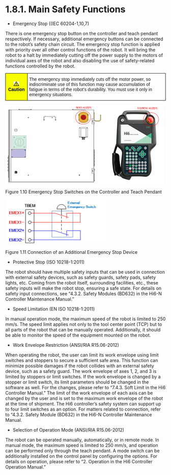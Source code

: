 ﻿# 1.8.1. Main Safety Functions

* Emergency Stop ((IEC 60204-1,10,7)

There is one emergency stop button on the controller and teach pendant respectively. If necessary, additional emergency buttons can be connected to the robot’s safety chain circuit. The emergency stop function is applied with priority over all other control functions of the robot. It will bring the robot to a halt by immediately cutting off the power supply to the motors of individual axes of the robot and also disabling the use of safety-related functions controlled by the robot. 


<style type="text/css">
.tg  {border-collapse:collapse;border-spacing:0;}
.tg td{border-color:black;border-style:solid;border-width:1px;font-family:Arial, sans-serif;font-size:14px;
  overflow:hidden;padding:10px 5px;word-break:normal;}
.tg th{border-color:black;border-style:solid;border-width:1px;font-family:Arial, sans-serif;font-size:14px;
  font-weight:normal;overflow:hidden;padding:10px 5px;word-break:normal;}
.tg .tg-cly1{text-align:left;vertical-align:middle}
.tg .tg-b001{background-color:#f8ff00;color:#000000;font-weight:bold;text-align:center;vertical-align:middle}
</style>
<table class="tg">
<thead>
  <tr>
    <td class="tg-b001"><img src="../../_assets/작은주의표시.png"> Caution</td>
    <td class="tg-cly1">The emergency stop immediately cuts off the motor power, so indiscriminate use of this function may cause accumulation of fatigue in terms of the robot’s durability. You must use it only in emergency situations.</td>
  </tr>
</thead>
</table>


![](../../_assets/그림_1.10_제어기_티치펜던트_비상정지_스위치.png)

Figure 1.10 Emergency Stop Switches on the Controller and Teach Pendant

![](../../_assets/그림_1.11_추가_비상정지_장치_연결.png  )

Figure 1.11 Connection of an Additional Emergency Stop Device

*	Protective Stop (ISO 10218-1:2011)

The robot should have multiple safety inputs that can be used in connection with external safety devices, such as safety guards, safety pads, safety lights, etc. Coming from the robot itself, surrounding facilities, etc., these safety inputs will make the robot stop, ensuring a safe state. For details on safety input connections, see “4.3.2. Safety Modules (BD632) in the Hi6-N Controller Maintenance Manual.”

*	Speed Limitation (EN ISO 10218-1:2011)

In manual operation mode, the maximum speed of the robot is limited to 250 mm/s. The speed limit applies not only to the tool center point (TCP) but to all parts of the robot that can be manually operated. Additionally, it should be able to monitor the speed of the equipment mounted on the robot.

*	Work Envelope Restriction (ANSI/RIA R15.06-2012)

When operating the robot, the user can limit its work envelope using limit switches and stoppers to secure a sufficient safe area. This function can minimize possible damages if the robot collides with an external safety device, such as a safety guard. The work envelope of axes 1, 2, and 3 is limited by stoppers or limit switches. If the work envelope is changed by a stopper or limit switch, its limit parameters should be changed in the software as well. For the changes, please refer to “7.4.3. Soft Limit in the Hi6 Controller Manual.” The limit of the work envelope of each axis can be changed by the user and is set to the maximum work envelope of the robot at the time of shipment. The Hi6 controller’s safety system can support up to four limit switches as an option. For matters related to connection, refer to “4.3.2. Safety Module (BD632) in the Hi6-N Controller Maintenance Manual.

*	Selection of Operation Mode (ANSI/RIA R15.06-2012)

The robot can be operated manually, automatically, or in remote mode. In manual mode, the maximum speed is limited to 250 mm/s, and operation can be performed only through the teach pendant. A mode switch can be additionally installed on the control panel by configuring the options. For details on operation, please refer to “2. Operation in the Hi6 Controller Operation Manual.”

